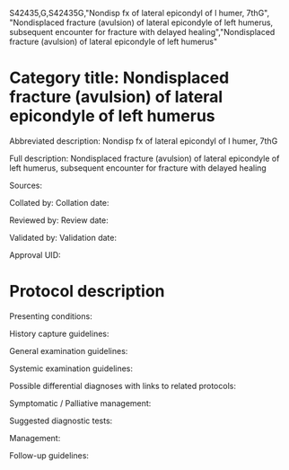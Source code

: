 S42435,G,S42435G,"Nondisp fx of lateral epicondyl of l humer, 7thG", "Nondisplaced fracture (avulsion) of lateral epicondyle of left humerus, subsequent encounter for fracture with delayed healing","Nondisplaced fracture (avulsion) of lateral epicondyle of left humerus"
# Category title: Nondisplaced fracture (avulsion) of lateral epicondyle of left humerus

Abbreviated description: Nondisp fx of lateral epicondyl of l humer, 7thG

Full description: Nondisplaced fracture (avulsion) of lateral epicondyle of left humerus, subsequent encounter for fracture with delayed healing

Sources:

Collated by:
Collation date:

Reviewed by:
Review date:

Validated by:
Validation date:

Approval UID:

# Protocol description

Presenting conditions:

History capture guidelines:

General examination guidelines:

Systemic examination guidelines:

Possible differential diagnoses with links to related protocols:

Symptomatic / Palliative management:

Suggested diagnostic tests:

Management:

Follow-up guidelines:
